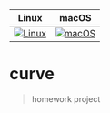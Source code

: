 | Linux                            | macOS                            |
|:--------------------------------:|:--------------------------------:|
| [![Linux][linux-img]][linux-url] | [![macOS][macOS-img]][macOS-url] |

# curve
> homework project

[linux-img]: https://img.shields.io/circleci/project/github/flyingP0tat0/curve.svg?style=flat-square&colorA=999999&maxAge=10
[linux-url]: https://circleci.com/gh/flyingP0tat0/curve
[macOS-img]: https://img.shields.io/travis/flyingP0tat0/curve.svg?style=flat-square&colorA=999999&maxAge=10
[macOS-url]: https://travis-ci.org/flyingP0tat0/curve
